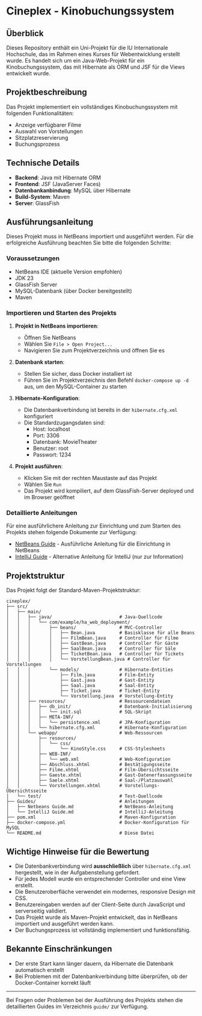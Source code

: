 # Cineplex - Kinobuchungssystem

## Überblick
Dieses Repository enthält ein Uni-Projekt für die IU Internationale Hochschule, das im Rahmen eines Kurses für Webentwicklung erstellt wurde. Es handelt sich um ein Java-Web-Projekt für ein Kinobuchungssystem, das mit Hibernate als ORM und JSF für die Views entwickelt wurde.

## Projektbeschreibung
Das Projekt implementiert ein vollständiges Kinobuchungssystem mit folgenden Funktionalitäten:
- Anzeige verfügbarer Filme
- Auswahl von Vorstellungen
- Sitzplatzreservierung
- Buchungsprozess

## Technische Details
- **Backend**: Java mit Hibernate ORM
- **Frontend**: JSF (JavaServer Faces)
- **Datenbankanbindung**: MySQL über Hibernate
- **Build-System**: Maven
- **Server**: GlassFish

## Ausführungsanleitung

Dieses Projekt muss in NetBeans importiert und ausgeführt werden. Für die erfolgreiche Ausführung beachten Sie bitte die folgenden Schritte:

### Voraussetzungen
- NetBeans IDE (aktuelle Version empfohlen)
- JDK 23
- GlassFish Server
- MySQL-Datenbank (über Docker bereitgestellt)
- Maven

### Importieren und Starten des Projekts

1. **Projekt in NetBeans importieren**:
   - Öffnen Sie NetBeans
   - Wählen Sie `File > Open Project...`
   - Navigieren Sie zum Projektverzeichnis und öffnen Sie es

2. **Datenbank starten**:
   - Stellen Sie sicher, dass Docker installiert ist
   - Führen Sie im Projektverzeichnis den Befehl `docker-compose up -d` aus, um den MySQL-Container zu starten

3. **Hibernate-Konfiguration**:
   - Die Datenbankverbindung ist bereits in der `hibernate.cfg.xml` konfiguriert
   - Die Standardzugangsdaten sind:
     - Host: localhost
     - Port: 3306
     - Datenbank: MovieTheater
     - Benutzer: root
     - Passwort: 1234

4. **Projekt ausführen**:
   - Klicken Sie mit der rechten Maustaste auf das Projekt
   - Wählen Sie `Run`
   - Das Projekt wird kompiliert, auf dem GlassFish-Server deployed und im Browser geöffnet

### Detaillierte Anleitungen

Für eine ausführlichere Anleitung zur Einrichtung und zum Starten des Projekts stehen folgende Dokumente zur Verfügung:

- [NetBeans Guide](guide/Netbeans%20Guide.md) - Ausführliche Anleitung für die Einrichtung in NetBeans
- [IntelliJ Guide](guide/IntelliJ%20Guide.md) - Alternative Anleitung für IntelliJ (nur zur Information)

## Projektstruktur

Das Projekt folgt der Standard-Maven-Projektstruktur:

```
cineplex/
├── src/
│   ├── main/
│   │   ├── java/                         # Java-Quellcode
│   │   │   └── com/example/ha_web_deployment/
│   │   │       ├── beans/                # MVC-Controller
│   │   │       │   ├── Bean.java         # Basisklasse für alle Beans
│   │   │       │   ├── FilmBean.java     # Controller für Filme
│   │   │       │   ├── GastBean.java     # Controller für Gäste
│   │   │       │   ├── SaalBean.java     # Controller für Säle
│   │   │       │   ├── TicketBean.java   # Controller für Tickets
│   │   │       │   └── VorstellungBean.java # Controller für Vorstellungen
│   │   │       └── models/               # Hibernate-Entities
│   │   │           ├── Film.java         # Film-Entity
│   │   │           ├── Gast.java         # Gast-Entity
│   │   │           ├── Saal.java         # Saal-Entity
│   │   │           ├── Ticket.java       # Ticket-Entity
│   │   │           └── Vorstellung.java  # Vorstellung-Entity
│   │   ├── resources/                    # Ressourcendateien
│   │   │   ├── db_init/                  # Datenbank-Initialisierung
│   │   │   │   └── init.sql              # SQL-Skript
│   │   │   ├── META-INF/
│   │   │   │   └── persistence.xml       # JPA-Konfiguration
│   │   │   └── hibernate.cfg.xml         # Hibernate-Konfiguration
│   │   └── webapp/                       # Web-Ressourcen
│   │       ├── resources/
│   │       │   └── css/
│   │       │       └── KinoStyle.css     # CSS-Stylesheets
│   │       ├── WEB-INF/
│   │       │   └── web.xml               # Web-Konfiguration
│   │       ├── Abschluss.xhtml           # Bestätigungsseite
│   │       ├── Filme.xhtml               # Film-Übersichtsseite
│   │       ├── Gaeste.xhtml              # Gast-Datenerfassungsseite
│   │       ├── Saele.xhtml               # Saal-/Platzauswahl
│   │       └── Vorstellungen.xhtml       # Vorstellungs-Übersichtsseite
│   └── test/                             # Test-Quellcode
├── Guides/                               # Anleitungen
│   ├── Netbeans Guide.md                 # NetBeans-Anleitung
│   └── IntelliJ Guide.md                 # IntelliJ-Anleitung
├── pom.xml                               # Maven-Konfiguration
├── docker-compose.yml                    # Docker-Konfiguration für MySQL
└── README.md                             # Diese Datei
```

## Wichtige Hinweise für die Bewertung

- Die Datenbankverbindung wird **ausschließlich** über `hibernate.cfg.xml` hergestellt, wie in der Aufgabenstellung gefordert.
- Für jedes Modell wurde ein entsprechender Controller und eine View erstellt.
- Die Benutzeroberfläche verwendet ein modernes, responsive Design mit CSS.
- Benutzereingaben werden auf der Client-Seite durch JavaScript und serverseitig validiert.
- Das Projekt wurde als Maven-Projekt entwickelt, das in NetBeans importiert und ausgeführt werden kann.
- Der Buchungsprozess ist vollständig implementiert und funktionsfähig.

## Bekannte Einschränkungen
- Der erste Start kann länger dauern, da Hibernate die Datenbank automatisch erstellt
- Bei Problemen mit der Datenbankverbindung bitte überprüfen, ob der Docker-Container korrekt läuft

---

Bei Fragen oder Problemen bei der Ausführung des Projekts stehen die detaillierten Guides im Verzeichnis `guide/` zur Verfügung.